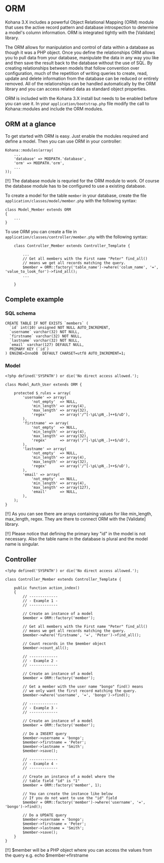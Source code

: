 # ORM

Kohana 3.X includes a powerful Object Relational Mapping (ORM) module that uses the active record pattern and database introspection to determine a model's column information. ORM is integrated tightly with the [Validate] library.

The ORM allows for manipulation and control of data within a database as though it was a PHP object. Once you define the relationships ORM allows you to pull data from your database, manipulate the data in any way you like and then save the result back to the database without the use of SQL. By creating relationships between models that follow convention over configuration, much of the repetition of writing queries to create, read, update and delete information from the database can be reduced or entirely removed. All of the relationships can be handled automatically by the ORM library and you can access related data as standard object properties.

ORM is included with the Kohana 3.X install but needs to be enabled before you can use it. In your `application/bootstrap.php` file modify the call to Kohana::modules and include the ORM modules.

## ORM at a glance

To get started with ORM is easy. Just enable the modules required and define a model. Then you can use ORM in your controller:

	Kohana::modules(array(
		...
		'database' => MODPATH.'database',
		'orm' => MODPATH.'orm',
		...
	));

[!!] The database module is requried for the ORM module to work. Of course the database module has to be configured to use a existing database.

To create a model for the table `member` in your database, create the file `application/classes/model/member.php` with the following syntax:

	class Model_Member extends ORM
	{
		...
	}

To use ORM you can create a file in `application/classes/controller/member.php` with the following syntax:

		class Controller_Member extends Controller_Template {
		
			...
			// Get all members with the First name "Peter" find_all()
			// means we get all records matching the query.
			$member = ORM::factory('table_name')->where('colum_name', '=', 'value_to_look_for')->find_all();
			...
		
		}

## Complete example

### SQL schema

	CREATE TABLE IF NOT EXISTS `members` (
	  `id` int(10) unsigned NOT NULL AUTO_INCREMENT,
	  `username` varchar(32) NOT NULL,
	  `firstname` varchar(32) NOT NULL,
	  `lastname` varchar(32) NOT NULL,
	  `email` varchar(127) DEFAULT NULL,
	  PRIMARY KEY (`id`)
	) ENGINE=InnoDB  DEFAULT CHARSET=utf8 AUTO_INCREMENT=1;

### Model
	
	<?php defined('SYSPATH') or die('No direct access allowed.');

	class Model_Auth_User extends ORM {

		protected $_rules = array(
			'username' => array(
				'not_empty'  => NULL,
				'min_length' => array(4),
				'max_length' => array(32),
				'regex'      => array('/^[-\pL\pN_.]++$/uD'),
			),
			'firstname' => array(
				'not_empty'  => NULL,
				'min_length' => array(4),
				'max_length' => array(32),
				'regex'      => array('/^[-\pL\pN_.]++$/uD'),
			),
			'lastname' => array(
				'not_empty'  => NULL,
				'min_length' => array(4),
				'max_length' => array(32),
				'regex'      => array('/^[-\pL\pN_.]++$/uD'),
			),
			'email' => array(
				'not_empty'  => NULL,
				'min_length' => array(4),
				'max_length' => array(127),
				'email'      => NULL,
			),
		);
	}

[!!] As you can see there are arrays containing values for like min_length, max_length, regex. They are there to connect ORM with the [Validate] library.

[!!] Please notice that defining the primary key "id" in the model is not necessary. Also the table name in the database is plural and the model name is singular.

## Controller

	<?php defined('SYSPATH') or die('No direct access allowed.');
	
	class Controller_Member extends Controller_Template {
		
		public function action_index()
		{
			// -------------
			// - Example 1 -
			// -------------
			
			// Create an instance of a model
			$member = ORM::factory('member');
			
			// Get all members with the First name "Peter" find_all()
			// means we get all records matching the query.
			$member->where('firstname', '=', 'Peter')->find_all();

			// Count records in the $member object
			$member->count_all();
			
			// -------------
			// - Example 2 -
			// -------------
			
			// Create an instance of a model
			$member = ORM::factory('member');
			
			// Get a member with the user name "bongo" find() means
			// we only want the first record matching the query.
			$member->where('username', '=', 'bongo')->find();
			
			// -------------
			// - Example 3 -
			// -------------
			
			// Create an instance of a model
			$member = ORM::factory('member');
			
			// Do a INSERT query
			$member->username = 'bongo';
			$member->firstname = 'Peter';
			$member->lastname = 'Smith';
			$member->save();
			
			// -------------
			// - Example 4 -
			// -------------
			
			// Create an instance of a model where the
			// table field "id" is "1"
			$member = ORM::factory('member', 1);
			
			// You can create the instance like below
			// If you do not want to use the "id" field
			$member = ORM::factory('member')->where('username', '=', 'bongo')->find();
			
			// Do a UPDATE query
			$member->username = 'bongo';
			$member->firstname = 'Peter';
			$member->lastname = 'Smith';
			$member->save();
		}
	}

[!!] $member will be a PHP object where you can access the values from the query e.g. echo $member->firstname